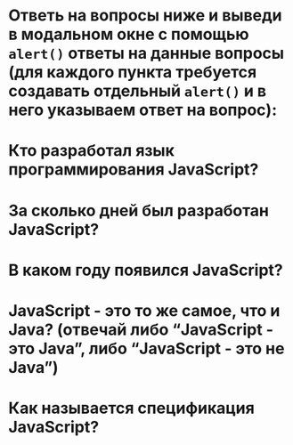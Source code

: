 # Ответь на вопросы ниже и выведи в модальном окне с помощью `alert()` ответы на данные вопросы (для каждого пункта требуется создавать отдельный `alert()` и в него указываем ответ на вопрос):

# Кто разработал язык программирования JavaScript?
# За сколько дней был разработан JavaScript?
# В каком году появился JavaScript?
# JavaScript - это то же самое, что и Java? (отвечай либо “JavaScript - это Java”, либо “JavaScript - это не Java”)
# Как называется спецификация JavaScript?